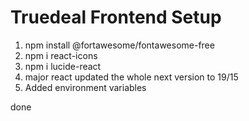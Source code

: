 # Truedeal Frontend Setup

1. npm install @fortawesome/fontawesome-free
2. npm i react-icons
3. npm i lucide-react
4. major react updated the whole next version to 19/15
5. Added environment variables

done